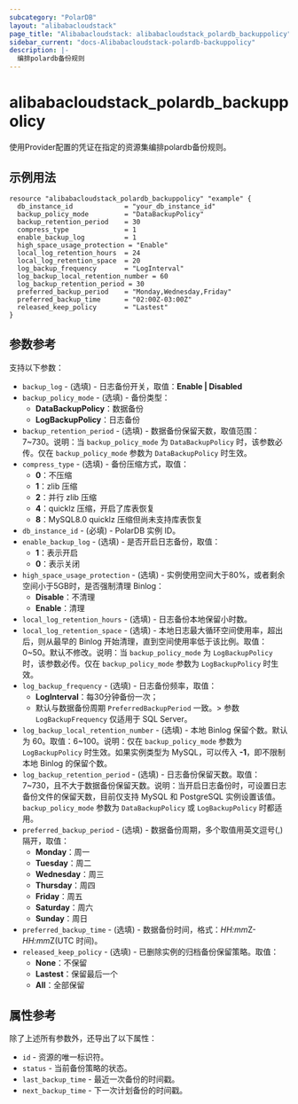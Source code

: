 ```yaml
---
subcategory: "PolarDB"
layout: "alibabacloudstack"
page_title: "Alibabacloudstack: alibabacloudstack_polardb_backuppolicy"
sidebar_current: "docs-Alibabacloudstack-polardb-backuppolicy"
description: |- 
  编排polardb备份规则
---
```


# alibabacloudstack_polardb_backuppolicy

使用Provider配置的凭证在指定的资源集编排polardb备份规则。

## 示例用法
```hcl
resource "alibabacloudstack_polardb_backuppolicy" "example" {
  db_instance_id             = "your_db_instance_id"
  backup_policy_mode         = "DataBackupPolicy"
  backup_retention_period    = 30
  compress_type              = 1
  enable_backup_log          = 1
  high_space_usage_protection = "Enable"
  local_log_retention_hours  = 24
  local_log_retention_space  = 20
  log_backup_frequency       = "LogInterval"
  log_backup_local_retention_number = 60
  log_backup_retention_period = 30
  preferred_backup_period    = "Monday,Wednesday,Friday"
  preferred_backup_time      = "02:00Z-03:00Z"
  released_keep_policy       = "Lastest"
}
```

## 参数参考

支持以下参数：
  * `backup_log` - (选填) - 日志备份开关，取值：**Enable | Disabled**
  * `backup_policy_mode` - (选填) - 备份类型：
    * **DataBackupPolicy**：数据备份
    * **LogBackupPolicy**：日志备份
  * `backup_retention_period` - (选填) - 数据备份保留天数，取值范围：7~730。说明：当 `backup_policy_mode` 为 `DataBackupPolicy` 时，该参数必传。仅在 `backup_policy_mode` 参数为 `DataBackupPolicy` 时生效。
  * `compress_type` - (选填) - 备份压缩方式，取值：
    * **0**：不压缩
    * **1**：zlib 压缩
    * **2**：并行 zlib 压缩
    * **4**：quicklz 压缩，开启了库表恢复
    * **8**：MySQL8.0 quicklz 压缩但尚未支持库表恢复
  * `db_instance_id` - (必填) - PolarDB 实例 ID。
  * `enable_backup_log` - (选填) - 是否开启日志备份，取值：
    * **1**：表示开启
    * **0**：表示关闭
  * `high_space_usage_protection` - (选填) - 实例使用空间大于80%，或者剩余空间小于5GB时，是否强制清理 Binlog：
    * **Disable**：不清理
    * **Enable**：清理
  * `local_log_retention_hours` - (选填) - 日志备份本地保留小时数。
  * `local_log_retention_space` - (选填) - 本地日志最大循环空间使用率，超出后，则从最早的 Binlog 开始清理，直到空间使用率低于该比例。取值：0~50。默认不修改。说明：当 `backup_policy_mode` 为 `LogBackupPolicy` 时，该参数必传。仅在 `backup_policy_mode` 参数为 `LogBackupPolicy` 时生效。
  * `log_backup_frequency` - (选填) - 日志备份频率，取值：
    * **LogInterval**：每30分钟备份一次；
    * 默认与数据备份周期 `PreferredBackupPeriod` 一致。> 参数 `LogBackupFrequency` 仅适用于 SQL Server。
  * `log_backup_local_retention_number` - (选填) - 本地 Binlog 保留个数。默认为 60。取值：6~100。说明：仅在 `backup_policy_mode` 参数为 `LogBackupPolicy` 时生效。如果实例类型为 MySQL，可以传入 **-1**，即不限制本地 Binlog 的保留个数。
  * `log_backup_retention_period` - (选填) - 日志备份保留天数。取值：7~730，且不大于数据备份保留天数。说明：当开启日志备份时，可设置日志备份文件的保留天数，目前仅支持 MySQL 和 PostgreSQL 实例设置该值。`backup_policy_mode` 参数为 `DataBackupPolicy` 或 `LogBackupPolicy` 时都适用。
  * `preferred_backup_period` - (选填) - 数据备份周期，多个取值用英文逗号(,)隔开，取值：
    * **Monday**：周一
    * **Tuesday**：周二
    * **Wednesday**：周三
    * **Thursday**：周四
    * **Friday**：周五
    * **Saturday**：周六
    * **Sunday**：周日
  * `preferred_backup_time` - (选填) - 数据备份时间，格式：<i>HH:mm</i>Z-<i>HH:mm</i>Z(UTC 时间)。
  * `released_keep_policy` - (选填) - 已删除实例的归档备份保留策略。取值：
    * **None**：不保留
    * **Lastest**：保留最后一个
    * **All**：全部保留

## 属性参考

除了上述所有参数外，还导出了以下属性：
  * `id` - 资源的唯一标识符。
  * `status` - 当前备份策略的状态。
  * `last_backup_time` - 最近一次备份的时间戳。
  * `next_backup_time` - 下一次计划备份的时间戳。